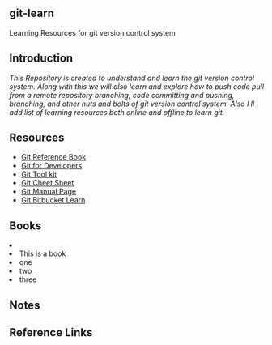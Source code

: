 ## git-learn
Learning Resources for git version control system

## Introduction

<i> This Repository is created to understand and learn the git version control system.  Along with this we will also learn and explore how to push code pull from a remote repository branching, code committing and pushing, branching, and other nuts and bolts of git version control system.  Also I ll add list of learning resources both online and offline to learn git. </i>

## Resources

- [Git Reference Book][1]
- [Git for Developers][2]
- [Git Tool kit][3]
- [Git Cheet Sheet][4]
- [Git Manual Page][5]
- [Git Bitbucket Learn][6]

## Books

<li>
<li> This is a book
<li> one
<li> two
<li> three
</li>




## Notes 


## Reference Links

[1]: https://git-scm.com/book/en/v2.html
[2]: https://githubtraining.github.io/training-manual/#/01_getting_ready_for_class
[3]: https://training.github.com
[4]: https://ndpsoftware.com/git-cheatsheet.html#loc=index;
[5]: https://git.github.io/htmldocs/git.html
[6]:https://www.atlassian.com/git/tutorials/setting-up-a-repository



